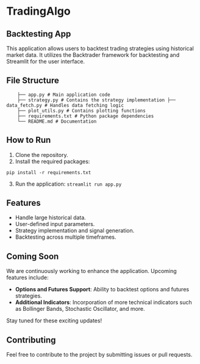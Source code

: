 # TradingAlgo
## Backtesting App

This application allows users to backtest trading strategies using historical market data. It utilizes the Backtrader framework for backtesting and Streamlit for the user interface.

## File Structure

```
    ├── app.py # Main application code 
    ├── strategy.py # Contains the strategy implementation ├── data_fetch.py # Handles data fetching logic 
    ├── plot_utils.py # Contains plotting functions 
    ├── requirements.txt # Python package dependencies 
    └── README.md # Documentation
```


## How to Run

1. Clone the repository.
2. Install the required packages:

`pip install -r requirements.txt`

3. Run the application:
`streamlit run app.py`



## Features

- Handle large historical data.
- User-defined input parameters.
- Strategy implementation and signal generation.
- Backtesting across multiple timeframes.

## Coming Soon

We are continuously working to enhance the application. Upcoming features include:

- **Options and Futures Support**: Ability to backtest options and futures strategies.
- **Additional Indicators**: Incorporation of more technical indicators such as Bollinger Bands, Stochastic Oscillator, and more.

Stay tuned for these exciting updates!

## Contributing

Feel free to contribute to the project by submitting issues or pull requests.


